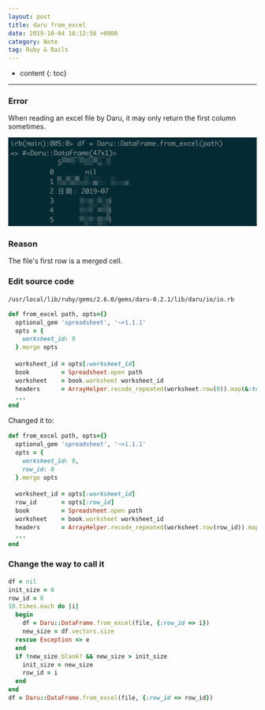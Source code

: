 ```yaml
---
layout: post
title: daru from_excel
date: 2019-10-04 16:12:56 +0800
category: Note
tag: Ruby & Rails
---
```


* content
{: toc}
---

### Error

When reading an excel file by Daru, it may only return the first column sometimes.

![first column](/assets/first_column.png)

### Reason

The file's first row is a merged cell.

### Edit source code

`/usr/local/lib/ruby/gems/2.6.0/gems/daru-0.2.1/lib/daru/io/io.rb`

```ruby
def from_excel path, opts={}
  optional_gem 'spreadsheet', '~>1.1.1'
  opts = {
    worksheet_id: 0
  }.merge opts

  worksheet_id = opts[:worksheet_id]
  book         = Spreadsheet.open path
  worksheet    = book.worksheet worksheet_id
  headers      = ArrayHelper.recode_repeated(worksheet.row(0)).map(&:to_sym)
  ...
end
```

Changed it to:

```ruby      
def from_excel path, opts={}
  optional_gem 'spreadsheet', '~>1.1.1'
  opts = {
    worksheet_id: 0,
    row_id: 0
  }.merge opts

  worksheet_id = opts[:worksheet_id]
  row_id       = opts[:row_id]
  book         = Spreadsheet.open path
  worksheet    = book.worksheet worksheet_id
  headers      = ArrayHelper.recode_repeated(worksheet.row(row_id)).map(&:to_sym)
  ...
end
```

### Change the way to call it

```ruby
df = nil
init_size = 0
row_id = 0
10.times.each do |i|
  begin
    df = Daru::DataFrame.from_excel(file, {:row_id => i})
    new_size = df.vectors.size
  rescue Exception => e
  end
  if !new_size.blank? && new_size > init_size
    init_size = new_size
    row_id = i
  end
end
df = Daru::DataFrame.from_excel(file, {:row_id => row_id})
```
